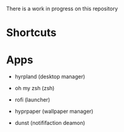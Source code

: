 
There is a work in progress on this repository
# Shortcuts





# Apps

- hyrpland (desktop manager)

- oh my zsh (zsh)

- rofi (launcher)

- hyprpaper (wallpaper manager)

- dunst (notififaction deamon)
